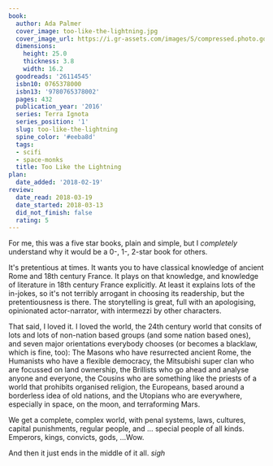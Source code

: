 ```yaml
---
book:
  author: Ada Palmer
  cover_image: too-like-the-lightning.jpg
  cover_image_url: https://i.gr-assets.com/images/S/compressed.photo.goodreads.com/books/1443106959l/26114545._SX98_.jpg
  dimensions:
    height: 25.0
    thickness: 3.8
    width: 16.2
  goodreads: '26114545'
  isbn10: 0765378000
  isbn13: '9780765378002'
  pages: 432
  publication_year: '2016'
  series: Terra Ignota
  series_position: '1'
  slug: too-like-the-lightning
  spine_color: '#eeba8d'
  tags:
  - scifi
  - space-monks
  title: Too Like the Lightning
plan:
  date_added: '2018-02-19'
review:
  date_read: 2018-03-19
  date_started: 2018-03-13
  did_not_finish: false
  rating: 5
---
```


For me, this was a five star books, plain and simple, but I *completely* understand why it would be a 0-, 1-, 2-star book for others.

It's pretentious at times. It wants you to have classical knowledge of ancient Rome and 18th century France. It plays on that knowledge, and knowledge of literature in 18th century France explicitly. At least it explains lots of the in-jokes, so it's not terribly arrogant in choosing its readership, but the pretentiousness is there. The storytelling is great, full with an apologising, opinionated actor-narrator, with intermezzi by other characters.

That said, I loved it. I loved the world, the 24th century world that consits of lots and lots of non-nation based groups (and some nation based ones), and seven major orientations everybody chooses (or becomes a blacklaw, which is fine, too): The Masons who have resurrected ancient Rome, the Humanists who have a flexible democracy, the Mitsubishi super clan who are focussed on land ownership, the Brillists who go ahead and analyse anyone and everyone, the Cousins who are something like the priests of a world that prohibits organised religion, the Europeans, based around a borderless idea of old nations, and the Utopians who are everywhere, especially in space, on the moon, and terraforming Mars.

We get a complete, complex world, with penal systems, laws, cultures, capital punishments, regular people, and … special people of all kinds. Emperors, kings, convicts, gods, …Wow.

And then it just ends in the middle of it all. *sigh*
